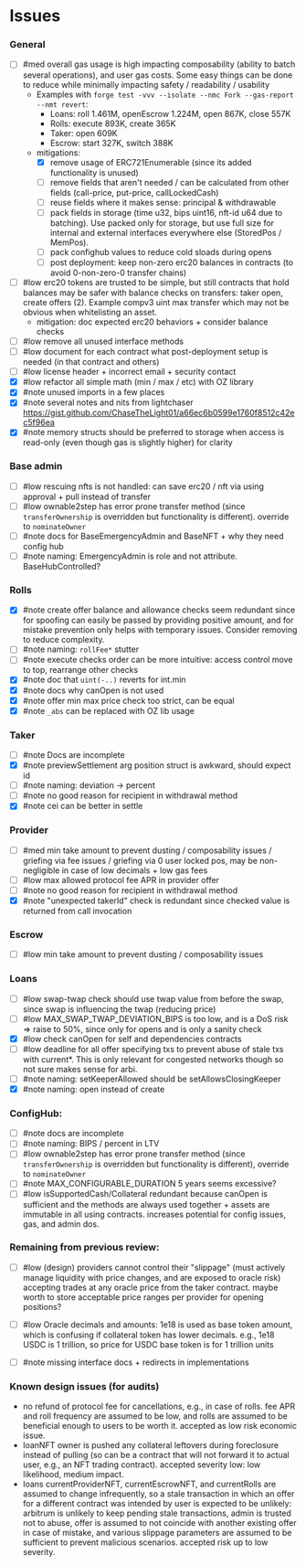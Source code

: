 # Issues

### General
- [ ] #med overall gas usage is high impacting composability (ability to batch several operations), and user gas costs. Some easy things can be done to reduce while minimally impacting safety / readability / usability
  - Examples with `forge test -vvv --isolate --nmc Fork --gas-report --nmt revert`:
    - Loans: roll 1.461M, openEscrow 1.224M, open 867K, close 557K
    - Rolls: execute 893K, create 365K
    - Taker: open 609K
    - Escrow: start 327K, switch 388K
  - mitigations:
    - [x] remove usage of ERC721Enumerable (since its added functionality is unused)
    - [ ] remove fields that aren't needed / can be calculated from other fields (call-price, put-price, callLockedCash)
    - [ ] reuse fields where it makes sense: principal & withdrawable
    - [ ] pack fields in storage (time u32, bips uint16, nft-id u64 due to batching). Use packed only for storage, but use full size for internal and external interfaces everywhere else (StoredPos / MemPos).
    - [ ] pack confighub values to reduce cold sloads during opens
    - [ ] post deployment: keep non-zero erc20 balances in contracts (to avoid 0-non-zero-0 transfer chains)
- [ ] #low erc20 tokens are trusted to be simple, but still contracts that hold balances may be safer with balance checks on transfers: taker open, create offers (2). Example compv3 uint max transfer which may not be obvious when whitelisting an asset.
  - mitigation: doc expected erc20 behaviors + consider balance checks
- [ ] #low remove all unused interface methods
- [ ] #low document for each contract what post-deployment setup is needed (in that contract and others)
- [ ] #low license header + incorrect email + security contact
- [x] #low refactor all simple math (min / max / etc) with OZ library
- [x] #note unused imports in a few places
- [x] #note several notes and nits from lightchaser https://gist.github.com/ChaseTheLight01/a66ec6b0599e1760f8512c42ec5f96ea
- [x] #note memory structs should be preferred to storage when access is read-only (even though gas is slightly higher) for clarity

### Base admin
- [ ] #low rescuing nfts is not handled: can save erc20 / nft via using approval + pull instead of transfer
- [ ] #low ownable2step has error prone transfer method (since `transferOwnership` is overridden but functionality is different). override to `nominateOwner`
- [ ] #note docs for BaseEmergencyAdmin and BaseNFT + why they need config hub
- [ ] #note naming: EmergencyAdmin is role and not attribute. BaseHubControlled?

### Rolls
- [x] #note create offer balance and allowance checks seem redundant since for spoofing can easily be passed by providing positive amount, and for mistake prevention only helps with temporary issues. Consider removing to reduce complexity.
- [ ] #note naming: `rollFee*` stutter
- [ ] #note execute checks order can be more intuitive: access control move to top, rearrange other checks
- [x] #note doc that `uint(-..)` reverts for int.min
- [x] #note docs why canOpen is not used
- [x] #note offer min max price check too strict, can be equal
- [x] #note `_abs` can be replaced with OZ lib usage

### Taker
- [ ] #note Docs are incomplete
- [x] #note previewSettlement arg position struct is awkward, should expect id
- [ ] #note naming: deviation -> percent
- [ ] #note no good reason for recipient in withdrawal method
- [x] #note cei can be better in settle

###  Provider
- [ ] #med min take amount to prevent dusting / composability issues / griefing via fee issues / griefing via 0 user locked pos, may be non-negligible in case of low decimals + low gas fees
- [ ] #low max allowed protocol fee APR in provider offer
- [ ] #note no good reason for recipient in withdrawal method
- [x] #note "unexpected takerId" check is redundant since checked value is returned from call invocation

###  Escrow
- [ ] #low min take amount to prevent dusting / composability issues

###  Loans
- [ ] #low swap-twap check should use twap value from before the swap, since swap is influencing the twap (reducing price)
- [ ] #low MAX_SWAP_TWAP_DEVIATION_BIPS is too low, and is a DoS risk => raise to 50%, since only for opens and is only a sanity check
- [x] #low check canOpen for self and dependencies contracts
- [ ] #low deadline for all offer specifying txs to prevent abuse of stale txs with current*. This is only relevant for congested networks though so not sure makes sense for arbi.
- [ ] #note naming: setKeeperAllowed should be setAllowsClosingKeeper
- [x] #note naming: open instead of create

###  ConfigHub:
- [ ] #note docs are incomplete
- [ ] #note naming: BIPS / percent in LTV
- [ ] #low ownable2step has error prone transfer method (since `transferOwnership` is overridden but functionality is different), override to `nominateOwner`
- [ ] #note MAX_CONFIGURABLE_DURATION 5 years seems excessive?
- [ ] #low isSupportedCash/Collateral redundant because canOpen is sufficient and the methods are always used together + assets are immutable in all using contracts. increases potential for config issues, gas, and admin dos.

### Remaining from previous review:
- [ ] #low (design) providers cannot control their "slippage" (must actively manage liquidity with price changes, and are exposed to oracle risk) accepting trades at any oracle price from the taker contract. maybe worth to store acceptable price ranges per provider for opening positions?
- [ ] #low Oracle decimals and amounts: 1e18 is used as base token amount, which is confusing if collateral token has lower decimals. e.g., 1e18 USDC is 1 trillion, so price for USDC base token is for 1 trillion units
- [ ] #note missing interface docs + redirects in implementations


### Known design issues (for audits)
- no refund of protocol fee for cancellations, e.g., in case of rolls. fee APR and roll frequency are assumed to be low, and rolls are assumed to be beneficial enough to users to be worth it. accepted as low risk economic issue.
- loanNFT owner is pushed any collateral leftovers during foreclosure instead of pulling (so can be a contract that will not forward it to actual user, e.g., an NFT trading contract). accepted severity low: low likelihood, medium impact.
- loans currentProviderNFT, currentEscrowNFT, and currentRolls are assumed to change infrequently, so a stale transaction in which an offer for a different contract was intended by user is expected to be unlikely: arbitrum is unlikely to keep pending stale transactions, admin is trusted not to abuse, offer is assumed to not coincide with another existing offer in case of mistake, and various slippage parameters are assumed to be sufficient to prevent malicious scenarios. accepted risk up to low severity.
